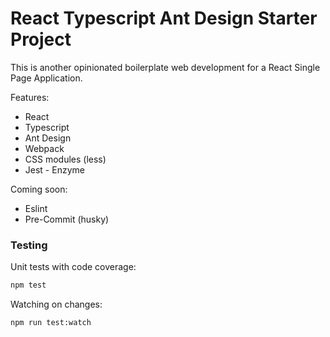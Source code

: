 # React Typescript Ant Design Starter Project

This is another opinionated boilerplate web development for a React Single Page Application.

Features:

- React
- Typescript
- Ant Design
- Webpack 
- CSS modules (less)
- Jest - Enzyme

Coming soon:
- Eslint
- Pre-Commit (husky)


### Testing

Unit tests with code coverage:

```sh
npm test
```

Watching on changes:

```
npm run test:watch
```